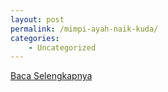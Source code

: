 ```yaml
---
layout: post
permalink: /mimpi-ayah-naik-kuda/
categories:
    - Uncategorized
---
```


[Baca Selengkapnya](/05)